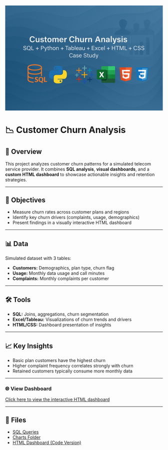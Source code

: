 ![Cover](assets/churn_cover.png)

# 📉 Customer Churn Analysis  

## 📌 Overview  
This project analyzes customer churn patterns for a simulated telecom service provider. It combines **SQL analysis**, **visual dashboards**, and a **custom HTML dashboard** to showcase actionable insights and retention strategies.  

---

## 🎯 Objectives  
- Measure churn rates across customer plans and regions  
- Identify key churn drivers (complaints, usage, demographics)  
- Present findings in a visually interactive HTML dashboard  

---

## 📊 Data  
Simulated dataset with 3 tables:  
- **Customers:** Demographics, plan type, churn flag  
- **Usage:** Monthly data usage and call minutes  
- **Complaints:** Monthly complaints per customer  

---

## 🛠 Tools  
- **SQL:** Joins, aggregations, churn segmentation  
- **Excel/Tableau:** Visualizations of churn trends and drivers  
- **HTML/CSS:** Dashboard presentation of insights  

---

## 📈 Key Insights  
- Basic plan customers have the highest churn  
- Higher complaint frequency correlates strongly with churn  
- Retained customers typically consume more monthly data  

---

### 🌐 View Dashboard  
[Click here to view the interactive HTML dashboard](https://arjjoon24.github.io/arj-analytics-portfolio/churn-dashboard/)  

---

## 📂 Files  
- [SQL Queries](./SQL_Queries_Churn.sql)  
- [Charts Folder](./Charts)  
- [HTML Dashboard (Code Version)](./HTML_Dashboard/index.html)  
